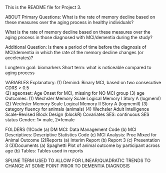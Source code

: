 This is the README file for Project 3.

ABOUT
Primary Questions:
What is the rate of memory decline based on these measures over the aging process in healthy individuals?

What is the rate of memory decline based on these measures over the aging process in those diagnosed with MCI/dementia during the study?

Additional Question:
Is there a period of time before the diagnosis of MCI/dementia in which the rate of the memory decline changes (or accelerates)?

Longterm goal: biomarkers Short term: what is noticeable compared to aging process

VARIABLES
Explanatory:
(1) Demind: Binary MCI, based on two consecutive CDRS > 0.5  
(2) ageonset: Age Onset for MCI, missing for NO MCI group 
(3) age
Outcomes: 
(1) Wechsler Memory Scale Logical Memory I Story A (logmemI) 
(2) Wechsler Memory Scale Logical Memory II Story A (logmemII) 
(3) category fluency for animals (animals)
(4) Wechsler Adult Intelligence Scale-Revised Block Design (blockR)
Covariates
SES: continuous SES status 
Gender: 1= male, 2=female
		
FOLDERS
(1)Code
	(a) DM MCI: Data Management Code
	(b) MCI Descriptives: Descriptive Statistics Code
	(c) MCI Analysis: Proc Mixed for Animal Outcome
(2)Reports
	(a) Interim Report
	(b) Report 3
	(c) Presentation 3
(3)Documents
	(a) Spaghetti Plot of animal outcome by participant across age
	(b) Tables: Tables used in reports
 

SPLINE TERM USED TO ALLOW FOR LINEAR/QUADRATIC TRENDS TO CHANGE AT SOME POINT PRIOR TO DEMENTIA DIAGNOSIS 

	 